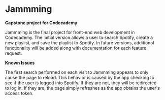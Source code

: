 # Jammming
**Capstone project for Codecademy**

Jammming is the final project for front-end web development in Codecademy. The initial version allows a user to search Spotify, create a new playlist, and save the playlist to Spotify. In future versions, additional functionality will be added along with documentation for each feature request.

**Known Issues**

The first search performed on each visit to Jammming appears to only cause the page to reload. This behavior is caused by the app checking to see if the user is logged into Spotify. If they are not, they will be redirected to log in. If they are, the page simply refreshes as the app obtains the user's access token. 
